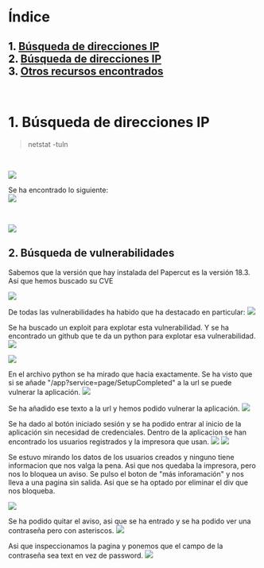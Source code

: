 # **Índice**

<span style="color:black;">1. [ Búsqueda de direcciones IP](#direccionesIP)</span><br>
<span style="color:black;">2. [ Búsqueda de direcciones IP](#vulnerabilidades)</span><br>
<span style="color:black;">3. [ Otros recursos encontrados](#otros)</span><br>
---
<br>

<h1 name="direccionesIP">1. Búsqueda de direcciones IP</h1>

> netstat -tuln

<br>

![](https://github.com/Dani-ITB24/Proyecto-Final/blob/Grupo5(Eloi-Alan-Fernando-Jose-Zomeño)/Documentos/Grupo%201/A09%20-%20Fallas%20en%20el%20Registro%20y%20Monitoreo/Assets/maq2A09-2.png)

Se ha encontrado lo siguiente: <br>
![](https://github.com/Dani-ITB24/Proyecto-Final/blob/Grupo5(Eloi-Alan-Fernando-Jose-Zomeño)/Documentos/Grupo%201/A09%20-%20Fallas%20en%20el%20Registro%20y%20Monitoreo/Assets/maq2A09-3.png)

<br>

![](https://github.com/Dani-ITB24/Proyecto-Final/blob/Grupo5(Eloi-Alan-Fernando-Jose-Zomeño)/Documentos/Grupo%201/A09%20-%20Fallas%20en%20el%20Registro%20y%20Monitoreo/Assets/maq2A09-4.png)


<h2 name="vulnerabilidades">2. Búsqueda de vulnerabilidades</h1>
Sabemos que la versión que hay instalada del Papercut es la versión 18.3. Así que hemos buscado su CVE

![](https://github.com/Dani-ITB24/Proyecto-Final/blob/Grupo5(Eloi-Alan-Fernando-Jose-Zomeño)/Documentos/Grupo%201/A09%20-%20Fallas%20en%20el%20Registro%20y%20Monitoreo/Assets/maq2A09-5.png)

De todas las vulnerabilidades ha habido que ha destacado en particular:
![](https://github.com/Dani-ITB24/Proyecto-Final/blob/Grupo5(Eloi-Alan-Fernando-Jose-Zomeño)/Documentos/Grupo%201/A09%20-%20Fallas%20en%20el%20Registro%20y%20Monitoreo/Assets/maq2A09-6.png)

Se ha buscado un exploit para explotar esta vulnerabilidad. Y se ha encontrado un github que te da un python para explotar esa vulnerabilidad.
![](https://github.com/Dani-ITB24/Proyecto-Final/blob/Grupo5(Eloi-Alan-Fernando-Jose-Zomeño)/Documentos/Grupo%201/A09%20-%20Fallas%20en%20el%20Registro%20y%20Monitoreo/Assets/maq2A09-7.png)

![](https://github.com/Dani-ITB24/Proyecto-Final/blob/Grupo5(Eloi-Alan-Fernando-Jose-Zomeño)/Documentos/Grupo%201/A09%20-%20Fallas%20en%20el%20Registro%20y%20Monitoreo/Assets/maq2A09-8.png)

En el archivo python se ha mirado que hacia exactamente. Se ha visto que si se añade "/app?service=page/SetupCompleted" a la url se puede vulnerar la aplicación.
![](https://github.com/Dani-ITB24/Proyecto-Final/blob/Grupo5(Eloi-Alan-Fernando-Jose-Zomeño)/Documentos/Grupo%201/A09%20-%20Fallas%20en%20el%20Registro%20y%20Monitoreo/Assets/maq2A09-9.png)

Se ha añadido ese texto a la url y hemos podido vulnerar la aplicación.
![](https://github.com/Dani-ITB24/Proyecto-Final/blob/Grupo5(Eloi-Alan-Fernando-Jose-Zomeño)/Documentos/Grupo%201/A09%20-%20Fallas%20en%20el%20Registro%20y%20Monitoreo/Assets/maq2A09-10.png)

Se ha dado al botón iniciado sesión y se ha podido entrar al inicio de la aplicación sin necesidad de credenciales. Dentro de la aplicacion se han encontrado los usuarios registrados y la impresora que usan.
![](https://github.com/Dani-ITB24/Proyecto-Final/blob/Grupo5(Eloi-Alan-Fernando-Jose-Zomeño)/Documentos/Grupo%201/A09%20-%20Fallas%20en%20el%20Registro%20y%20Monitoreo/Assets/maq2A09-11.png)
![](https://github.com/Dani-ITB24/Proyecto-Final/blob/Grupo5(Eloi-Alan-Fernando-Jose-Zomeño)/Documentos/Grupo%201/A09%20-%20Fallas%20en%20el%20Registro%20y%20Monitoreo/Assets/maq2A09-12.png)

Se estuvo mirando los datos de los usuarios creados y ninguno tiene informacion que nos valga la pena. Asi que nos quedaba la impresora, pero nos lo bloquea un aviso. Se pulso el boton de "más inforamación" y nos lleva a una pagina sin salida. Asi que se ha optado por eliminar el div que nos bloqueba.

![](https://github.com/Dani-ITB24/Proyecto-Final/blob/Grupo5(Eloi-Alan-Fernando-Jose-Zomeño)/Documentos/Grupo%201/A09%20-%20Fallas%20en%20el%20Registro%20y%20Monitoreo/Assets/maq2A09-13.png)

Se ha podido quitar el aviso, asi que se ha entrado y se ha podido ver una contraseña pero con asteriscos.
![](https://github.com/Dani-ITB24/Proyecto-Final/blob/Grupo5(Eloi-Alan-Fernando-Jose-Zomeño)/Documentos/Grupo%201/A09%20-%20Fallas%20en%20el%20Registro%20y%20Monitoreo/Assets/maq2A09-14.png)

Asi que inspeccionamos la pagina y ponemos que el campo de la contraseña sea text en vez de password.
![](https://github.com/Dani-ITB24/Proyecto-Final/blob/Grupo5(Eloi-Alan-Fernando-Jose-Zomeño)/Documentos/Grupo%201/A09%20-%20Fallas%20en%20el%20Registro%20y%20Monitoreo/Assets/maq2A09-15.png)

